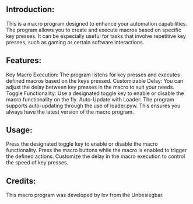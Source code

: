 ## Introduction:
This is a macro program designed to enhance your automation capabilities. The program allows you to create and execute macros based on specific key presses. It can be especially useful for tasks that involve repetitive key presses, such as gaming or certain software interactions.

## Features:
Key Macro Execution: The program listens for key presses and executes defined macros based on the keys pressed.
Customizable Delay: You can adjust the delay between key presses in the macro to suit your needs.
Toggle Functionality: Use a designated toggle key to enable or disable the macro functionality on the fly.
Auto-Update with Loader: The program supports auto-updating through the use of loader.pyw. This ensures you always have the latest version of the macro program.

## Usage:
Press the designated toggle key to enable or disable the macro functionality.
Press the macro buttons while the macro is enabled to trigger the defined actions.
Customize the delay in the macro execution to control the speed of key presses.

## Credits:
This macro program was developed by lxv from the Unbesiegbar.
